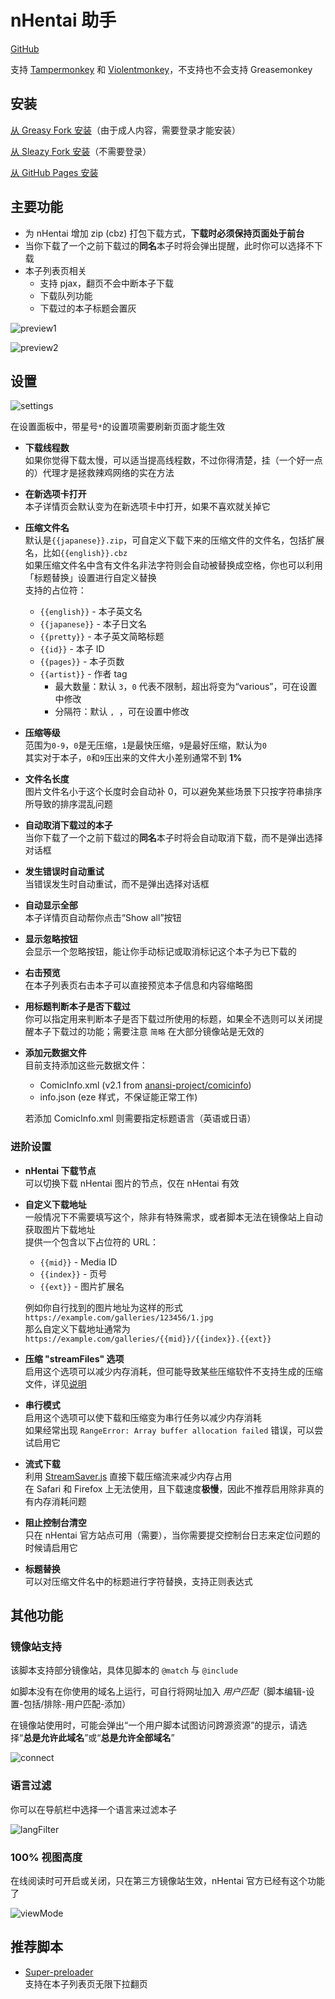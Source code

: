 # nHentai 助手

[GitHub](https://github.com/Tsuk1ko/nhentai-helper)

支持 [Tampermonkey](https://www.tampermonkey.net/) 和 [Violentmonkey](https://violentmonkey.github.io/)，不支持也不会支持 Greasemonkey

## 安装

[从 Greasy Fork 安装](https://greasyfork.org/scripts/375992)（由于成人内容，需要登录才能安装）

[从 Sleazy Fork 安装](https://sleazyfork.org/scripts/375992)（不需要登录）

[从 GitHub Pages 安装](https://nhelper.lolicon.app/script.user.js)

## 主要功能

- 为 nHentai 增加 zip (cbz) 打包下载方式，**下载时必须保持页面处于前台**
- 当你下载了一个之前下载过的**同名**本子时将会弹出提醒，此时你可以选择不下载
- 本子列表页相关
  - 支持 pjax，翻页不会中断本子下载
  - 下载队列功能
  - 下载过的本子标题会置灰

![preview1](https://raw.githubusercontent.com/Tsuk1ko/nhentai-helper/master/docs/preview1.png)

![preview2](https://raw.githubusercontent.com/Tsuk1ko/nhentai-helper/master/docs/preview2.png)

## 设置

![settings](https://raw.githubusercontent.com/Tsuk1ko/nhentai-helper/master/docs/settings.png)

在设置面板中，带星号`*`的设置项需要刷新页面才能生效

- **下载线程数**  
  如果你觉得下载太慢，可以适当提高线程数，不过你得清楚，挂（一个好一点的）代理才是拯救辣鸡网络的实在方法
- **在新选项卡打开**  
  本子详情页会默认变为在新选项卡中打开，如果不喜欢就关掉它
- **压缩文件名**  
  默认是`{{japanese}}.zip`，可自定义下载下来的压缩文件的文件名，包括扩展名，比如`{{english}}.cbz`  
  如果压缩文件名中含有文件名非法字符则会自动被替换成空格，你也可以利用「标题替换」设置进行自定义替换  
  支持的占位符：  
  - `{{english}}` - 本子英文名
  - `{{japanese}}` - 本子日文名
  - `{{pretty}}` - 本子英文简略标题
  - `{{id}}` - 本子 ID
  - `{{pages}}` - 本子页数
  - `{{artist}}` - 作者 tag
    - 最大数量：默认 `3`，`0` 代表不限制，超出将变为“various”，可在设置中修改
    - 分隔符：默认 `, `，可在设置中修改
- **压缩等级**  
  范围为`0-9`，`0`是无压缩，`1`是最快压缩，`9`是最好压缩，默认为`0`  
  其实对于本子，`0`和`9`压出来的文件大小差别通常不到 **1%**
- **文件名长度**  
  图片文件名小于这个长度时会自动补 0，可以避免某些场景下只按字符串排序所导致的排序混乱问题
- **自动取消下载过的本子**  
  当你下载了一个之前下载过的**同名**本子时将会自动取消下载，而不是弹出选择对话框
- **发生错误时自动重试**  
  当错误发生时自动重试，而不是弹出选择对话框
- **自动显示全部**  
  本子详情页自动帮你点击“Show all”按钮
- **显示忽略按钮**  
  会显示一个忽略按钮，能让你手动标记或取消标记这个本子为已下载的
- **右击预览**  
  在本子列表页右击本子可以直接预览本子信息和内容缩略图
- **用标题判断本子是否下载过**  
  你可以指定用来判断本子是否下载过所使用的标题，如果全不选则可以关闭提醒本子下载过的功能；需要注意 `简略` 在大部分镜像站是无效的
- **添加元数据文件**  
  目前支持添加这些元数据文件：
  - ComicInfo.xml (v2.1 from [anansi-project/comicinfo](https://github.com/anansi-project/comicinfo))
  - info.json (eze 样式，不保证能正常工作)

  若添加 ComicInfo.xml 则需要指定标题语言（英语或日语）

### 进阶设置

- **nHentai 下载节点**  
  可以切换下载 nHentai 图片的节点，仅在 nHentai 有效
- **自定义下载地址**  
  一般情况下不需要填写这个，除非有特殊需求，或者脚本无法在镜像站上自动获取图片下载地址  
  提供一个包含以下占位符的 URL：
  - `{{mid}}` - Media ID
  - `{{index}}` - 页号
  - `{{ext}}` - 图片扩展名

  例如你自行找到的图片地址为这样的形式 `https://example.com/galleries/123456/1.jpg`  
  那么自定义下载地址通常为 `https://example.com/galleries/{{mid}}/{{index}}.{{ext}}`
- **压缩 "streamFiles" 选项**  
  启用这个选项可以减少内存消耗，但可能导致某些压缩软件不支持生成的压缩文件，详见[说明](https://stuk.github.io/jszip/documentation/api_jszip/generate_async.html#streamfiles-option)
- **串行模式**  
  启用这个选项可以使下载和压缩变为串行任务以减少内存消耗  
  如果经常出现 `RangeError: Array buffer allocation failed` 错误，可以尝试启用它
- **流式下载**  
  利用 [StreamSaver.js](https://github.com/jimmywarting/StreamSaver.js) 直接下载压缩流来减少内存占用  
  在 Safari 和 Firefox 上无法使用，且下载速度**极慢**，因此不推荐启用除非真的有内存消耗问题
- **阻止控制台清空**  
  只在 nHentai 官方站点可用（需要），当你需要提交控制台日志来定位问题的时候请启用它
- **标题替换**  
  可以对压缩文件名中的标题进行字符替换，支持正则表达式

## 其他功能

### 镜像站支持

该脚本支持部分镜像站，具体见脚本的 `@match` 与 `@include`

如脚本没有在你使用的域名上运行，可自行将网址加入 *用户匹配*（脚本编辑-设置-包括/排除-用户匹配-添加）

在镜像站使用时，可能会弹出“一个用户脚本试图访问跨源资源”的提示，请选择“**总是允许此域名**”或“**总是允许全部域名**”

![connect](https://raw.githubusercontent.com/Tsuk1ko/nhentai-helper/master/docs/connect.zh.png)

### 语言过滤

你可以在导航栏中选择一个语言来过滤本子

![langFilter](https://raw.githubusercontent.com/Tsuk1ko/nhentai-helper/master/docs/langFilter.png)

### 100% 视图高度

在线阅读时可开启或关闭，只在第三方镜像站生效，nHentai 官方已经有这个功能了

![viewMode](https://raw.githubusercontent.com/Tsuk1ko/nhentai-helper/master/docs/viewMode.png)

## 推荐脚本

- [Super-preloader](https://github.com/machsix/Super-preloader)  
  支持在本子列表页无限下拉翻页
